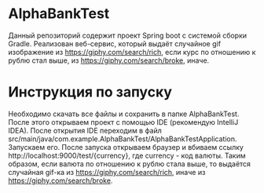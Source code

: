 # AlphaBankTest
Данный репозиторий содержит проект Spring boot с системой сборки Gradle. Реализован веб-сервис, который выдаёт случайное gif изображение из
https://giphy.com/search/rich, если курс по отношению к рублю стал выше, из https://giphy.com/search/broke, иначе.
# Инструкция по запуску
Необходимо скачать все файлы и сохранить в папке AlphaBankTest. После этого открываем проект с помощью IDE (рекомендую IntelliJ IDEA). После открытия IDE переходим в
файл  src/main/java/com.example.AlphaBankTest/AlphaBankTestApplication. Запускаем его.
После запуска открываем браузер и вбиваем ссылку http://localhost:9000/test/{currency}, где currency - код валюты. Таким образом, если валюта по отношению
к рублю стала выше, то выдаётся случайная gif-ка из https://giphy.com/search/rich, иначе из https://giphy.com/search/broke.
